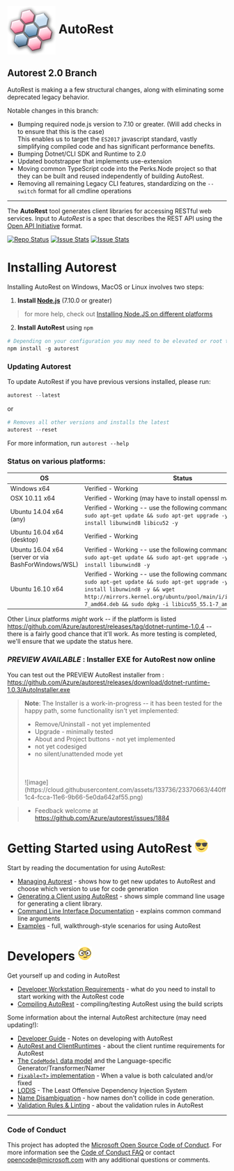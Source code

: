 # <img align="center" src="./docs/images/logo.png">  AutoRest

## Autorest 2.0 Branch

AutoRest is making a a few structural changes, along with eliminating some deprecated legacy behavior.

Notable changes in this branch:
- Bumping required node.js version to 7.10 or greater. (Will add checks in to ensure that this is the case)<br> This enables us to target the `ES2017` javascript standard, vastly simplifying compiled code and has significant performance benefits. 
- Bumping Dotnet/CLI SDK and Runtime to 2.0
- Updated bootstrapper that implements use-extension
- Moving common TypeScript code into the Perks.Node project so that they can be built and reused independently of building AutoRest.
- Removing all remaining Legacy CLI features, standardizing on the `--switch` format for all cmdline operations


---

The **AutoRest** tool generates client libraries for accessing RESTful web services. Input to *AutoRest* is a spec that describes the REST API using the [Open API Initiative](https://github.com/OAI/OpenAPI-Specification) format.

[![Repo Status](http://img.shields.io/travis/Azure/autorest/dev.svg?style=flat-square&label=build)](https://travis-ci.org/Azure/autorest) [![Issue Stats](http://issuestats.com/github/Azure/autorest/badge/pr?style=flat-square)](http://issuestats.com/github/Azure/autorest) [![Issue Stats](http://issuestats.com/github/Azure/autorest/badge/issue?style=flat-square)](http://issuestats.com/github/Azure/autorest)

# Installing Autorest 

Installing AutoRest on Windows, MacOS or Linux involves two steps:

1. __Install [Node.js](https://nodejs.org/en/)__ (7.10.0 or greater)
> for more help, check out [Installing Node.JS on different platforms](./docs/developer/workstation.md#nodejs)

2. __Install AutoRest__ using `npm`

  ``` powershell
  # Depending on your configuration you may need to be elevated or root to run this. (on OSX/Linux use 'sudo' )
  npm install -g autorest
  ```

### Updating Autorest
  To update AutoRest if you have previous versions installed, please run:
    
  ``` powershell
  autorest --latest
  ``` 
or 
  ```powershell
  # Removes all other versions and installs the latest
  autorest --reset
  ```
  For more information, run  `autorest --help`


### Status on various platforms:
 
|OS | Status | 
|---|--------|
|Windows x64| Verified - Working|
|OSX 10.11 x64| Verified - Working (may have to install openssl manually?)|
|Ubuntu 14.04 x64 (any) | Verified - Working -- use the following commands first: <br>`sudo apt-get update && sudo apt-get upgrade -y && sudo apt-get install libunwind8 libicu52 -y` |
|Ubuntu 16.04 x64 (desktop)| Verified - Working|
|Ubuntu 16.04 x64 (server or via BashForWindows/WSL) | Verified - Working -- use the following commands first: <br>`sudo apt-get update && sudo apt-get upgrade -y && sudo apt-get install libunwind8 -y` |
|Ubuntu 16.10 x64| Verified - Working -- use the following commands first: <br>`sudo apt-get update && sudo apt-get upgrade -y && sudo apt-get install libunwind8 -y && wget  http://mirrors.kernel.org/ubuntu/pool/main/i/icu/libicu55_55.1-7_amd64.deb && sudo dpkg -i libicu55_55.1-7_amd64.deb`   |

Other Linux platforms *might* work -- if the platform is listed https://github.com/Azure/autorest/releases/tag/dotnet-runtime-1.0.4 -- there is a fairly good chance that it'll work. As more testing is completed, we'll ensure that we update the status here.

### _PREVIEW AVAILABLE_ : Installer EXE for AutoRest now online 
You can test out the PREVIEW AutoRest installer from : https://github.com/Azure/autorest/releases/download/dotnet-runtime-1.0.3/AutoInstaller.exe

> **Note**: 
> The Installer is a work-in-progress -- it has been tested for the happy path, some functionality isn't yet implemented:
> - Remove/Uninstall - not yet implemented
> - Upgrade - minimally tested
> - About and Project buttons - not yet implemented
> - not yet codesiged
> - no silent/unattended mode yet
> <br>
> <br> ![image](https://cloud.githubusercontent.com/assets/133736/23370663/440ff1c4-fcca-11e6-9b66-5e0da642af55.png) <br>

> - Feedback welcome at https://github.com/Azure/autorest/issues/1884


# Getting Started using AutoRest ![image](./docs/images/normal.png)

Start by reading the documentation for using AutoRest:
- [Managing Autorest](./docs/managing-autorest.md) - shows how to get new updates to AutoRest and choose which version to use for code generation
- [Generating a Client using AutoRest](./docs/generating-a-client.md) - shows simple command line usage for generating a client library.
- [Command Line Interface Documentation](./docs/user/cli.md) - explains common command line arguments
- [Examples](./Samples) - full, walkthrough-style scenarios for using AutoRest

# Developers ![image](./docs/images/glasses.png)

Get yourself up and coding in AutoRest

- [Developer Workstation Requirements](./docs/developer/workstation.md) - what do you need to install to start working with the AutoRest code
- [Compiling AutoRest](./docs/developer/compiling-autorest.md) - compiling/testing AutoRest using the build scripts 

Some information about the internal AutoRest architecture (may need updating!):
- [Developer Guide](./docs/developer/guide/) - Notes on developing with AutoRest
- [AutoRest and ClientRuntimes](./docs/developer/architecture/Autorest-and-Clientruntimes.md) - about the client runtime requirements for AutoRest
- [The `CodeModel` data model](./docs/developer/architecture/CodeModel-and-the-Language-specific-Generator-Transformer-Namer.md) and the Language-specific Generator/Transformer/Namer
- [`Fixable<T>` implementation](./docs/developer/architecture/Fixable-T----When-a-value-is-both-calculated-and-or-fixed.md) - When a value is both calculated and/or fixed
- [LODIS](./docs/developer/architecture/Least-Offensive-Dependency-Injection-System.md) - The Least Offensive Dependency Injection System
- [Name Disambiguation](./docs/developer/architecture/Name-Disambiguation.md) - how names don't collide in code generation.
- [Validation Rules & Linting](./docs/developer/validation-rules/readme.md) - about the validation rules in AutoRest

---

### Code of Conduct 
This project has adopted the [Microsoft Open Source Code of Conduct](https://opensource.microsoft.com/codeofconduct/). For more information see the [Code of Conduct FAQ](https://opensource.microsoft.com/codeofconduct/faq/) or contact [opencode@microsoft.com](mailto:opencode@microsoft.com) with any additional questions or comments.

